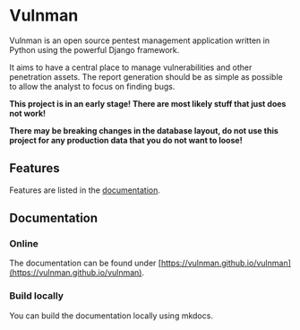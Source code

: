 # Vulnman

Vulnman is an open source pentest management application written in Python using the powerful Django framework.

It aims to have a central place to manage vulnerabilities and other penetration assets.
The report generation should be as simple as possible to allow the analyst to focus on finding bugs.



**This project is in an early stage! There are most likely stuff that just does not work!**

**There may be breaking changes in the database layout, do not use this project for any production data that you do not want to loose!**


## Features
Features are listed in the [documentation](https://vulnman.github.io/vulnman).

## Documentation

### Online
The documentation can be found under [https://vulnman.github.io/vulnman](https://vulnman.github.io/vulnman).

### Build locally
You can build the documentation locally using mkdocs.

